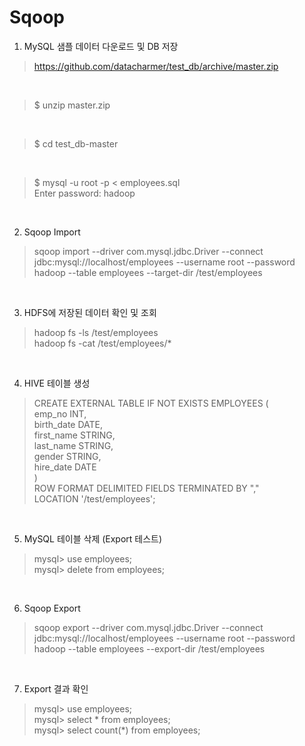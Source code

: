 Sqoop
==================

1. MySQL 샘플 데이터 다운로드 및 DB 저장

> https://github.com/datacharmer/test_db/archive/master.zip

<br>

> $ unzip master.zip

<br>

> $ cd test_db-master

<br>

> $ mysql -u root -p < employees.sql
<br> Enter password: hadoop

<br>

2. Sqoop Import

> sqoop import --driver com.mysql.jdbc.Driver --connect jdbc:mysql://localhost/employees --username root --password hadoop --table employees --target-dir /test/employees

<br>

3. HDFS에 저장된 데이터 확인 및 조회

> hadoop fs -ls /test/employees
<br> hadoop fs -cat /test/employees/*

<br>

4. HIVE 테이블 생성

>CREATE EXTERNAL TABLE IF NOT EXISTS EMPLOYEES ( 
<br>emp_no INT,
<br>birth_date DATE,
<br>first_name STRING,
<br>last_name STRING,
<br>gender STRING,
<br>hire_date DATE
<br>) 
<br>ROW FORMAT DELIMITED FIELDS TERMINATED BY "," 
<br>LOCATION '/test/employees';

<br>

5. MySQL 테이블 삭제 (Export 테스트)

> mysql> use employees;
<br> mysql> delete from employees;

<br>

6. Sqoop Export

> sqoop export --driver com.mysql.jdbc.Driver --connect jdbc:mysql://localhost/employees --username root --password hadoop --table employees --export-dir /test/employees

<br>

7. Export 결과 확인

> mysql> use employees;
<br> mysql> select * from employees;
<br> mysql> select count(*) from employees;
